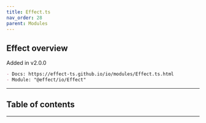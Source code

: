```yaml
---
title: Effect.ts
nav_order: 28
parent: Modules
---
```


## Effect overview

Added in v2.0.0

```md
- Docs: https://effect-ts.github.io/io/modules/Effect.ts.html
- Module: "@effect/io/Effect"
```

---

<h2 class="text-delta">Table of contents</h2>

---
